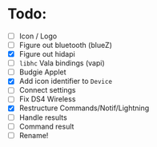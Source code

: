 # Todo:
* [ ] Icon / Logo
* [ ] Figure out bluetooth (blueZ)
* [x] Figure out hidapi
* [ ] `libhc` Vala bindings (vapi)
* [ ] Budgie Applet
* [x] Add icon identifier to `Device`
* [ ] Connect settings
* [ ] Fix DS4 Wireless
* [x] Restructure Commands/Notif/Lightning
* [ ] Handle results
* [ ] Command result
* [ ] Rename!
